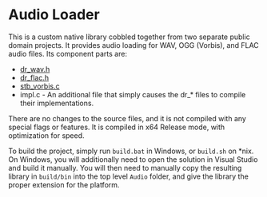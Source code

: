 # Audio Loader

This is a custom native library cobbled together from two separate public domain projects. It provides audio loading for WAV, OGG (Vorbis), and FLAC audio files. Its component parts are:

* [dr_wav.h](https://github.com/mackron/dr_libs/blob/master/dr_wav.h)
* [dr_flac.h](https://github.com/mackron/dr_libs/blob/master/dr_flac.h)
* [stb_vorbis.c](https://github.com/nothings/stb/blob/master/stb_vorbis.c)
* impl.c - An additional file that simply causes the dr_* files to compile their implementations.

There are no changes to the source files, and it is not compiled with any special flags or features. It is compiled in x64 Release mode, with optimization for speed.

To build the project, simply run `build.bat` in Windows, or `build.sh` on *nix. On Windows, you will additionally need to open the solution in Visual Studio and build it manually. You will then need to manually copy the resulting library in `build/bin` into the top level `Audio` folder, and give the library the proper extension for the platform.